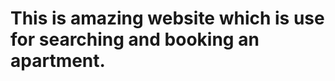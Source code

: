# This is amazing website which is use for searching and booking an apartment.
<img src="/img/Home%20page.png" alt="">
<img src="/img/Home%20details.png" alt="">